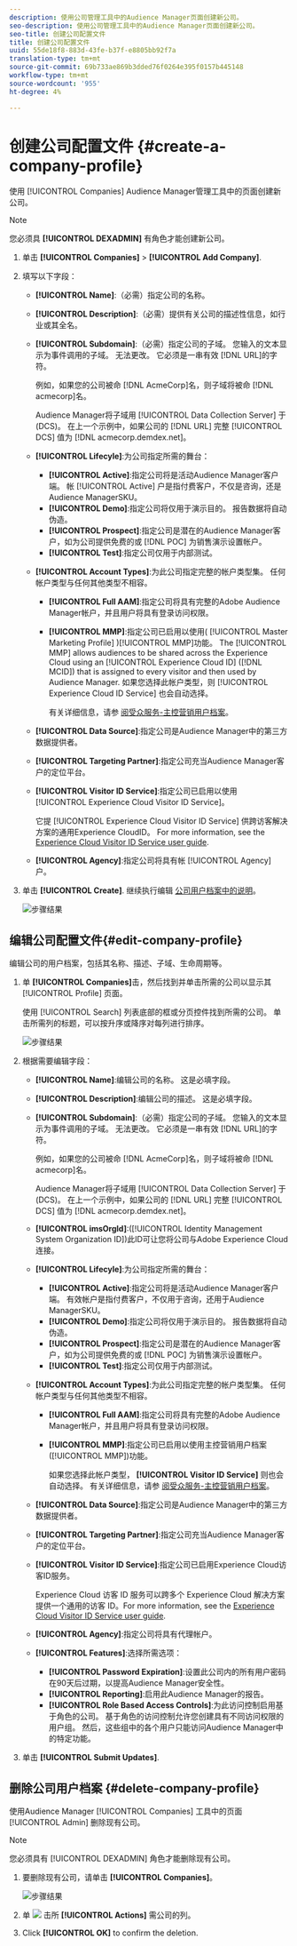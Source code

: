 ```yaml
---
description: 使用公司管理工具中的Audience Manager页面创建新公司。
seo-description: 使用公司管理工具中的Audience Manager页面创建新公司。
seo-title: 创建公司配置文件
title: 创建公司配置文件
uuid: 55de18f8-883d-43fe-b37f-e8805bb92f7a
translation-type: tm+mt
source-git-commit: 69b733ae869b3dded76f0264e395f0157b445148
workflow-type: tm+mt
source-wordcount: '955'
ht-degree: 4%

---
```



# 创建公司配置文件 {#create-a-company-profile}

使用 [!UICONTROL Companies] Audience Manager管理工具中的页面创建新公司。

<!-- t_create_company.xml -->

>[!NOTE]
>
>您必须具 **[!UICONTROL DEXADMIN]** 有角色才能创建新公司。

1. 单击 **[!UICONTROL Companies]** > **[!UICONTROL Add Company]**.
1. 填写以下字段：

   * **[!UICONTROL Name]**:（必需）指定公司的名称。
   * **[!UICONTROL Description]**:（必需）提供有关公司的描述性信息，如行业或其全名。
   * **[!UICONTROL Subdomain]**:（必需）指定公司的子域。 您输入的文本显示为事件调用的子域。 无法更改。 它必须是一串有效 [!DNL URL]的字符。

      例如，如果您的公司被命 [!DNL AcmeCorp]名，则子域将被命 [!DNL acmecorp]名。

      Audience Manager将子域用 [!UICONTROL Data Collection Server] 于(DCS)。 在上一个示例中，如果公司的 [!DNL URL] 完整 [!UICONTROL DCS] 值为 [!DNL acmecorp.demdex.net]。

   * **[!UICONTROL Lifecyle]**:为公司指定所需的舞台：
      * **[!UICONTROL Active]**:指定公司将是活动Audience Manager客户端。 帐 [!UICONTROL Active] 户是指付费客户，不仅是咨询，还是Audience ManagerSKU。
      * **[!UICONTROL Demo]**:指定公司将仅用于演示目的。 报告数据将自动伪造。
      * **[!UICONTROL Prospect]**:指定公司是潜在的Audience Manager客户，如为公司提供免费的或 [!DNL POC] 为销售演示设置帐户。
      * **[!UICONTROL Test]**:指定公司仅用于内部测试。
   * **[!UICONTROL Account Types]**:为此公司指定完整的帐户类型集。 任何帐户类型与任何其他类型不相容。
      * **[!UICONTROL Full AAM]**:指定公司将具有完整的Adobe Audience Manager帐户，并且用户将具有登录访问权限。
      * **[!UICONTROL MMP]**:指定公司已启用以使用( [!UICONTROL Master Marketing Profile] )[!UICONTROL MMP]功能。 The [!UICONTROL MMP] allows audiences to be shared across the Experience Cloud using an [!UICONTROL Experience Cloud ID] ([!DNL MCID]) that is assigned to every visitor and then used by Audience Manager. 如果您选择此帐户类型，则 [!UICONTROL Experience Cloud ID Service] 也会自动选择。

         有关详细信息，请参 [阅受众服务-主控营销用户档案](https://marketing.adobe.com/resources/help/en_US/mcloud/audience_library.html)。
   * **[!UICONTROL Data Source]**:指定公司是Audience Manager中的第三方数据提供者。
   * **[!UICONTROL Targeting Partner]**:指定公司充当Audience Manager客户的定位平台。
   * **[!UICONTROL Visitor ID Service]**:指定公司已启用以使用 [!UICONTROL Experience Cloud Visitor ID Service]。

      它提 [!UICONTROL Experience Cloud Visitor ID Service] 供跨访客解决方案的通用Experience CloudID。 For more information, see the [Experience Cloud Visitor ID Service user guide](https://marketing.adobe.com/resources/help/en_US/mcvid/mcvid-overview.html).

   * **[!UICONTROL Agency]**:指定公司将具有帐 [!UICONTROL Agency] 户。



1. 单击 **[!UICONTROL Create]**. 继续执行编辑 [公司用户档案中的说明](../companies/admin-manage-company-profiles.md#edit-company-profile)。

   ![步骤结果](assets/add_company.png)

## 编辑公司配置文件{#edit-company-profile}

编辑公司的用户档案，包括其名称、描述、子域、生命周期等。

<!-- t_edit_company_profile.xml -->

1. 单 **[!UICONTROL Companies]**&#x200B;击，然后找到并单击所需的公司以显示其 [!UICONTROL Profile] 页面。

   使用 [!UICONTROL Search] 列表底部的框或分页控件找到所需的公司。 单击所需列的标题，可以按升序或降序对每列进行排序。

   ![步骤结果](assets/profile_company.png)

1. 根据需要编辑字段：

   * **[!UICONTROL Name]**:编辑公司的名称。 这是必填字段。
   * **[!UICONTROL Description]**:编辑公司的描述。 这是必填字段。
   * **[!UICONTROL Subdomain]**:（必需）指定公司的子域。 您输入的文本显示为事件调用的子域。 无法更改。 它必须是一串有效 [!DNL URL]的字符。

      例如，如果您的公司被命 [!DNL AcmeCorp]名，则子域将被命 [!DNL acmecorp]名。

      Audience Manager将子域用 [!UICONTROL Data Collection Server] 于(DCS)。 在上一个示例中，如果公司的 [!DNL URL] 完整 [!UICONTROL DCS] 值为 [!DNL acmecorp.demdex.net]。

   * **[!UICONTROL imsOrgld]**:([!UICONTROL Identity Management System Organization ID])此ID可让您将公司与Adobe Experience Cloud连接。
   * **[!UICONTROL Lifecyle]**:为公司指定所需的舞台：
      * **[!UICONTROL Active]**:指定公司将是活动Audience Manager客户端。 有效帐户是指付费客户，不仅用于咨询，还用于Audience ManagerSKU。
      * **[!UICONTROL Demo]**:指定公司将仅用于演示目的。 报告数据将自动伪造。
      * **[!UICONTROL Prospect]**:指定公司是潜在的Audience Manager客户，如为公司提供免费的或 [!DNL POC] 为销售演示设置帐户。
      * **[!UICONTROL Test]**:指定公司仅用于内部测试。
   * **[!UICONTROL Account Types]**:为此公司指定完整的帐户类型集。 任何帐户类型与任何其他类型不相容。
      * **[!UICONTROL Full AAM]**:指定公司将具有完整的Adobe Audience Manager帐户，并且用户将具有登录访问权限。
      * **[!UICONTROL MMP]**:指定公司已启用以使用主控营销用户档案([!UICONTROL MMP])功能。

         如果您选择此帐户类型， **[!UICONTROL Visitor ID Service]** 则也会自动选择。
有关详细信息，请参 [阅受众服务-主控营销用户档案](https://marketing.adobe.com/resources/help/en_US/mcloud/audience_library.html)。
   * **[!UICONTROL Data Source]**:指定公司是Audience Manager中的第三方数据提供者。
   * **[!UICONTROL Targeting Partner]**:指定公司充当Audience Manager客户的定位平台。
   * **[!UICONTROL Visitor ID Service]**:指定公司已启用Experience Cloud访客ID服务。

      Experience Cloud 访客 ID 服务可以跨多个 Experience Cloud 解决方案提供一个通用的访客 ID。For more information, see the [Experience Cloud Visitor ID Service user guide](https://microsite.omniture.com/t2/help/en_US/mcvid/mcvid_service.html).

   * **[!UICONTROL Agency]**:指定公司将具有代理帐户。
   * **[!UICONTROL Features]**:选择所需选项：
      * **[!UICONTROL Password Expiration]**:设置此公司内的所有用户密码在90天后过期，以提高Audience Manager安全性。
      * **[!UICONTROL Reporting]**:启用此Audience Manager的报告。
      * **[!UICONTROL Role Based Access Controls]**:为此访问控制启用基于角色的公司。 基于角色的访问控制允许您创建具有不同访问权限的用户组。 然后，这些组中的各个用户只能访问Audience Manager中的特定功能。


1. 单击 **[!UICONTROL Submit Updates]**.

## 删除公司用户档案 {#delete-company-profile}

使用Audience Manager [!UICONTROL Companies] 工具中的页面 [!UICONTROL Admin] 删除现有公司。

<!-- t_delete_company.xml -->

>[!NOTE]
>
>您必须具有 [!UICONTROL DEXADMIN] 角色才能删除现有公司。

1. 要删除现有公司，请单击 **[!UICONTROL Companies]**。

   ![步骤结果](assets/companies.png)

1. 单 ![](assets/icon_delete.png) 击所 **[!UICONTROL Actions]** 需公司的列。
1. Click **[!UICONTROL OK]** to confirm the deletion.
